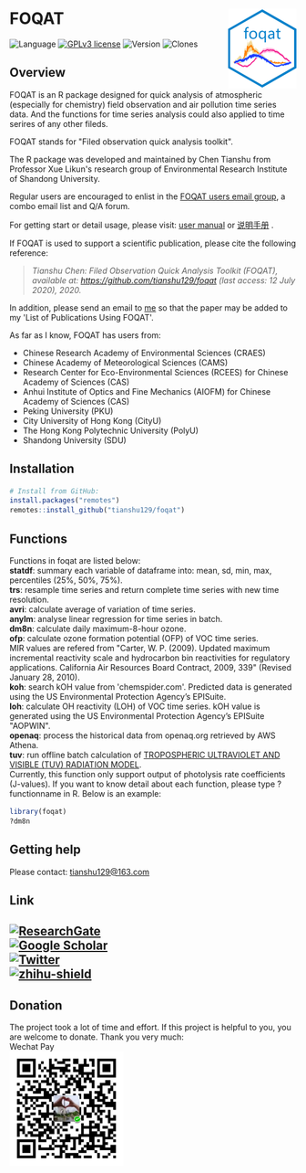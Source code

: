 # FOQAT <img src="img/logo.png" align="right" width="120" />

![Language](https://img.shields.io/badge/Language-R-blue.svg) [![GPLv3 license](https://img.shields.io/badge/License-GPLv3-success.svg)](http://perso.crans.org/besson/LICENSE.html)
![Version](https://img.shields.io/badge/Version-1.5.2-important) 
![Clones](https://img.shields.io/badge/Clones-405-Red)  
 
## Overview

FOQAT is an R package designed for quick analysis of atmospheric (especially for chemistry) field observation and air pollution time series data. And the functions for time series analysis could also applied to time serires of any other fileds.  

FOQAT stands for "Filed observation quick analysis toolkit".

The R package was developed and maintained by Chen Tianshu from Professor Xue Likun's research group of Environmental Research Institute of Shandong University.  

Regular users are encouraged to enlist in the [FOQAT users email group](https://groups.google.com/d/forum/foqat), a combo email list and Q/A forum.  


For getting start or detail usage, please visit: [user manual](https://github.com/tianshu129/foqat/blob/master/UserManual.md) or [说明手册](https://github.com/tianshu129/foqat/blob/master/%E8%AF%B4%E6%98%8E%E6%89%8B%E5%86%8C.md) .  

If FOQAT is used to support a scientific publication, please cite the following reference:

>*Tianshu Chen: Filed Observation Quick Analysis Toolkit (FOQAT), available at: https://github.com/tianshu129/foqat (last access: 12 July 2020), 2020.* 

In addition, please send an email to [me](mailto:tianshu129@163.com) so that the paper may be added to my 'List of Publications Using FOQAT'.  

As far as I know, FOQAT has users from: 
* Chinese Research Academy of Environmental Sciences (CRAES)
* Chinese Academy of Meteorological Sciences (CAMS)
* Research Center for Eco-Environmental Sciences (RCEES) for Chinese Academy of Sciences (CAS)
* Anhui Institute of Optics and Fine Mechanics (AIOFM) for Chinese Academy of Sciences (CAS)
* Peking University (PKU)
* City University of Hong Kong (CityU)
* The Hong Kong Polytechnic University (PolyU)
* Shandong University (SDU)

## Installation 

``` r
# Install from GitHub:
install.packages("remotes")
remotes::install_github("tianshu129/foqat")
```

## Functions
Functions in foqat are listed below:  
**statdf**: summary each variable of dataframe into: mean, sd, min, max, percentiles (25%, 50%, 75%).  
**trs**: resample time series and return complete time series with new time resolution.  
**avri**: calculate average of variation of time series.   
**anylm**: analyse linear regression for time series in batch.  
**dm8n**: calculate daily maximum-8-hour ozone.    
**ofp**: calculate ozone formation potential (OFP) of VOC time series.  
MIR values are refered from "Carter, W. P. (2009). Updated maximum incremental reactivity scale and hydrocarbon bin reactivities for regulatory applications. California Air Resources Board Contract, 2009, 339" (Revised January 28, 2010).  
**koh**: search kOH value from 'chemspider.com'. Predicted data is generated using the US Environmental Protection Agency’s EPISuite.  
**loh**: calculate OH reactivity (LOH) of VOC time series. kOH value is generated using the US Environmental Protection Agency’s EPISuite "AOPWIN".  
**openaq**: process the historical data from openaq.org retrieved by AWS Athena.  
**tuv**: run offline batch calculation of [TROPOSPHERIC ULTRAVIOLET AND VISIBLE (TUV) RADIATION MODEL](https://www2.acom.ucar.edu/modeling/tropospheric-ultraviolet-and-visible-tuv-radiation-model).  
Currently, this function only support output of photolysis rate coefficients (J-values). 
If you want to know detail about each function, please type ?functionname in R. Below is an example:

``` r
library(foqat)
?dm8n
```

## Getting help

Please contact: tianshu129@163.com

## Link
[![ResearchGate](https://img.shields.io/badge/ResearchGate-Tianshu%20Chen-00CCBB)](https://www.researchgate.net/profile/Tianshu_Chen)   
[![Google Scholar](https://img.shields.io/badge/GoogleScholar-Tianshu%20Chen-red)](https://scholar.google.com/citations?user=VfnzOQgAAAAJ&hl=en)  
[![Twitter](https://img.shields.io/twitter/follow/tichpi.svg?style=social&label=@tichpi)](https://twitter.com/tichpi)  
[![zhihu-shield]][zhihu]  
--------------------------------
[zhihu]:https://www.zhihu.com/people/chen-xiao-tian-92-92 "我的知乎，欢迎关注"
[zhihu-shield]:https://img.shields.io/badge/dynamic/json?color=0084ff&logo=zhihu&label=TichPi&query=%24.data.totalSubs&url=https%3A%2F%2Fapi.spencerwoo.com%2Fsubstats%2F%3Fsource%3Dzhihu%26queryKey%3Dchen-xiao-tian-92-92

## Donation

The project took a lot of time and effort. If this project is helpful to you, you are welcome to donate. Thank you very much:  
Wechat Pay  
<img src="./img/donation.jpg" width="200" height="200" alt="支付" align=center>
